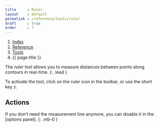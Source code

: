 ```yaml
---
title     : Ruler
layout    : default
permalink : /reference/tools/ruler
draft     : true
order     : 7
---
```


<nav aria-label="breadcrumb">
  <ol class="breadcrumb small">
    <li class="breadcrumb-item"><a href="{{ site.url }}">Index</a></li>
    <li class="breadcrumb-item"><a href="../../../reference">Reference</a></li>
    <li class="breadcrumb-item"><a href="../tools/">Tools</a></li>
    <li class="breadcrumb-item active" aria-current="page">{{ page.title }}</li>
  </ol>
</nav>

The *ruler* tool allows you to measure distances between points along contours in real-time.
{: .lead }

To activate the tool, click on the ruler icon in the toolbar, or use the short key `3`.


Actions
-------

<div class="alert alert-warning" role="alert" markdown='1'>
<i class="bi bi-exclamation-circle me-1"></i> If you don't need the measurement line anymore, you can disable it in the [options panel].
{: .mb-0 }
</div>

[options panel]: #

